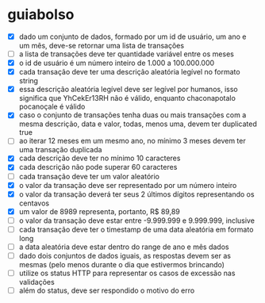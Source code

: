 # guiabolso

- [x] dado um conjunto de dados, formado por um id de usuário, um ano e um mês, deve-se retornar uma lista de transações
- [ ] a lista de transações deve ter quantidade variável entre os meses
- [x] o id de usuário é um número inteiro de 1.000 a 100.000.000
- [x] cada transação deve ter uma descrição aleatória legível no formato string
- [x] essa descrição aleatória legível deve ser legível por humanos, isso significa que YhCekEr13RH não é válido, enquanto chaconapotalo pocanoçale é válido
- [x] caso o conjunto de transações tenha duas ou mais transações com a mesma descrição, data e valor, todas, menos uma, devem ter duplicated true
- [ ]  ao iterar 12 meses em um mesmo ano, no mínimo 3 meses devem ter uma transação duplicada
- [x] cada descrição deve ter no mínimo 10 caracteres
- [x] cada descrição não pode superar 60 caracteres
- [ ] cada transação deve ter um valor aleatório
- [x] o valor da transação deve ser representado por um número inteiro
- [x] o valor da transação deverá ter seus 2 últimos dígitos representando os centavos
- [x] um valor de 8989 representa, portanto, R$ 89,89
- [ ] o valor da transação deve estar entre -9.999.999 e 9.999.999, inclusive
- [ ] cada transação deve ter o timestamp de uma data aleatória em formato long
- [ ] a data aleatória deve estar dentro do range de ano e mês dados
- [ ] dado dois conjuntos de dados iguais, as respostas devem ser as mesmas (pelo menos durante o dia que estivermos brincando)
- [ ] utilize os status HTTP para representar os casos de excessão nas validações
- [ ] além do status, deve ser respondido o motivo do erro